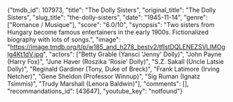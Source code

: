 {"tmdb_id": 107973, "title": "The Dolly Sisters", "original_title": "The Dolly Sisters", "slug_title": "the-dolly-sisters", "date": "1945-11-14", "genre": ["Romance / Musique"], "score": "6.0/10", "synopsis": "Two sisters from Hungary become famous entertainers in the early 1900s. Fictionalized biography with lots of songs.", "image": "https://image.tmdb.org/t/p/w185_and_h278_bestv2/tflstDQLENEZSVLIMOgIg4Kt1dV.jpg", "actors": ["Betty Grable (Yansci 'Jenny' Dolly)", "John Payne (Harry Fox)", "June Haver (Roszika 'Rosie' Dolly)", "S.Z. Sakall (Uncle Latsie Dolly)", "Reginald Gardiner (Tony, Duke of Breck)", "Frank Latimore (Irving Netcher)", "Gene Sheldon (Professor Winnup)", "Sig Ruman (Ignatz Tsimmis)", "Trudy Marshall (Lenora Baldwin)"], "comments": [], "recommandations_id": [43647], "youtube_key": "notfound"}